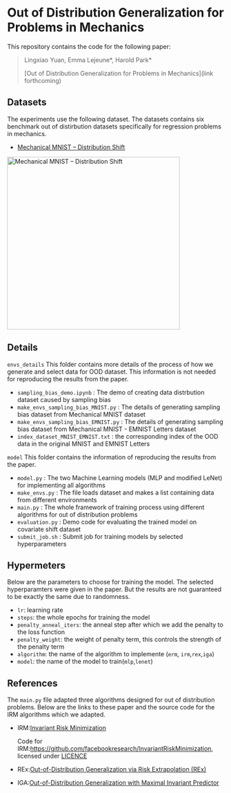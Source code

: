 # Out of Distribution Generalization for Problems in Mechanics

This repository contains the code for the following paper:

> Lingxiao Yuan, Emma Lejeune\*, Harold Park\*
>
> [Out of Distribution Generalization for Problems in Mechanics](link forthcoming)

## Datasets
The experiments use the following dataset. The datasets contains six benchmark out of distirbution datasets specifically for regression problems in mechanics.  
- [Mechanical MNIST – Distribution Shift](https://open.bu.edu/handle/2144/44485)

<img src="https://user-images.githubusercontent.com/58915487/171908617-18cdc387-8b24-4cbb-869b-d0538379de01.png" alt="Mechanical MNIST – Distribution Shift" width="400"/>

## Details 
`envs_details`
This folder contains more details of the process of how we generate and select data for OOD dataset. This information is not needed for reproducing the results from the paper. 

* `sampling_bias_demo.ipynb` : The demo of creating data distrbution dataset caused by sampling bias 
* `make_envs_sampling_bias_MNIST.py` : The details of generating sampling bias dataset from Mechanical MNIST dataset
* `make_envs_sampling_bias_EMNIST.py` : The details of generating sampling bias dataset from Mechanical MNIST - EMNIST Letters dataset
* `index_dataset_MNIST_EMNIST.txt` : the corresponding index of the OOD data in the original MNIST and EMNIST Letters

`model`
This folder contains the information of reproducing the results from the paper. 
* `model.py` : The two Machine Learning models (MLP and modified LeNet) for implementing all algorithms
* `make_envs.py` : The file loads dataset and makes a list containing data from different environments
* `main.py` : The whole framework of training process using different algorithms for out of distribution problems
* `evaluation.py` : Demo code for evaluating the trained model on covariate shift dataset
* `submit_job.sh` : Submit job for training models by selected hyperparameters 



## Hypermeters 
Below are the parameters to choose for training the model. The selected hyperparamters were given in the paper. But the results are not guaranteed to be exactly the same due to randomness. 

* `lr`: learning rate
* `steps`: the whole epochs for training the model
* `penalty_anneal_iters`: the anneal step after which we add the penalty to the loss function
* `penalty_weight`: the weight of penalty term, this controls the strength of the penalty term
* `algorithm`: the name of the algorithm to implemente (`erm`, `irm`,`rex`,`iga`)
* `model`: the name of the model to train(`mlp`,`lenet`)

## References
The `main.py` file adapted three algorithms designed for out of distribution problems. Below are the links to these paper and the source code for the IRM algorithms which we adapted. 
* IRM:[Invariant Risk Minimization](https://arxiv.org/abs/1907.02893)

  Code for IRM:https://github.com/facebookresearch/InvariantRiskMinimization, licensed under [LICENCE](https://github.com/facebookresearch/InvariantRiskMinimization/blob/main/LICENSE)
* REx:[Out-of-Distribution Generalization via Risk Extrapolation (REx)](https://arxiv.org/abs/2003.00688)
* IGA:[Out-of-Distribution Generalization with Maximal Invariant Predictor](https://openreview.net/forum?id=FzGiUKN4aBp&referrer=[the%20profile%20of%20Masanori%20Koyama](/profile?id=~Masanori_Koyama1))
